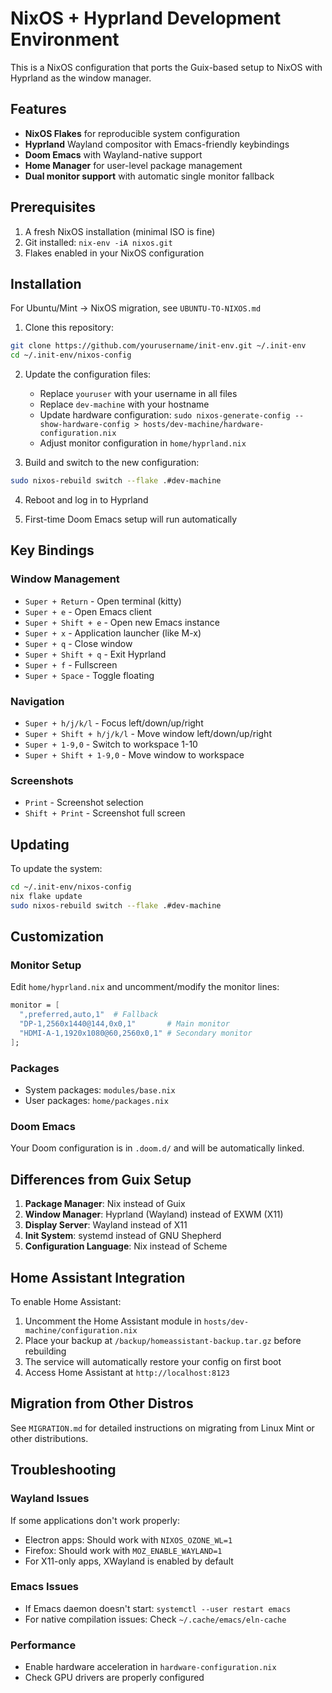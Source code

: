 # NixOS + Hyprland Development Environment

This is a NixOS configuration that ports the Guix-based setup to NixOS with Hyprland as the window manager.

## Features

- **NixOS Flakes** for reproducible system configuration
- **Hyprland** Wayland compositor with Emacs-friendly keybindings
- **Doom Emacs** with Wayland-native support
- **Home Manager** for user-level package management
- **Dual monitor support** with automatic single monitor fallback

## Prerequisites

1. A fresh NixOS installation (minimal ISO is fine)
2. Git installed: `nix-env -iA nixos.git`
3. Flakes enabled in your NixOS configuration

## Installation

For Ubuntu/Mint → NixOS migration, see `UBUNTU-TO-NIXOS.md`

1. Clone this repository:
```bash
git clone https://github.com/yourusername/init-env.git ~/.init-env
cd ~/.init-env/nixos-config
```

2. Update the configuration files:
   - Replace `youruser` with your username in all files
   - Replace `dev-machine` with your hostname
   - Update hardware configuration: `sudo nixos-generate-config --show-hardware-config > hosts/dev-machine/hardware-configuration.nix`
   - Adjust monitor configuration in `home/hyprland.nix`

3. Build and switch to the new configuration:
```bash
sudo nixos-rebuild switch --flake .#dev-machine
```

4. Reboot and log in to Hyprland

5. First-time Doom Emacs setup will run automatically

## Key Bindings

### Window Management
- `Super + Return` - Open terminal (kitty)
- `Super + e` - Open Emacs client
- `Super + Shift + e` - Open new Emacs instance
- `Super + x` - Application launcher (like M-x)
- `Super + q` - Close window
- `Super + Shift + q` - Exit Hyprland
- `Super + f` - Fullscreen
- `Super + Space` - Toggle floating

### Navigation
- `Super + h/j/k/l` - Focus left/down/up/right
- `Super + Shift + h/j/k/l` - Move window left/down/up/right
- `Super + 1-9,0` - Switch to workspace 1-10
- `Super + Shift + 1-9,0` - Move window to workspace

### Screenshots
- `Print` - Screenshot selection
- `Shift + Print` - Screenshot full screen

## Updating

To update the system:
```bash
cd ~/.init-env/nixos-config
nix flake update
sudo nixos-rebuild switch --flake .#dev-machine
```

## Customization

### Monitor Setup
Edit `home/hyprland.nix` and uncomment/modify the monitor lines:
```nix
monitor = [
  ",preferred,auto,1"  # Fallback
  "DP-1,2560x1440@144,0x0,1"       # Main monitor
  "HDMI-A-1,1920x1080@60,2560x0,1" # Secondary monitor
];
```

### Packages
- System packages: `modules/base.nix`
- User packages: `home/packages.nix`

### Doom Emacs
Your Doom configuration is in `.doom.d/` and will be automatically linked.

## Differences from Guix Setup

1. **Package Manager**: Nix instead of Guix
2. **Window Manager**: Hyprland (Wayland) instead of EXWM (X11)
3. **Display Server**: Wayland instead of X11
4. **Init System**: systemd instead of GNU Shepherd
5. **Configuration Language**: Nix instead of Scheme

## Home Assistant Integration

To enable Home Assistant:
1. Uncomment the Home Assistant module in `hosts/dev-machine/configuration.nix`
2. Place your backup at `/backup/homeassistant-backup.tar.gz` before rebuilding
3. The service will automatically restore your config on first boot
4. Access Home Assistant at `http://localhost:8123`

## Migration from Other Distros

See `MIGRATION.md` for detailed instructions on migrating from Linux Mint or other distributions.

## Troubleshooting

### Wayland Issues
If some applications don't work properly:
- Electron apps: Should work with `NIXOS_OZONE_WL=1`
- Firefox: Should work with `MOZ_ENABLE_WAYLAND=1`
- For X11-only apps, XWayland is enabled by default

### Emacs Issues
- If Emacs daemon doesn't start: `systemctl --user restart emacs`
- For native compilation issues: Check `~/.cache/emacs/eln-cache`

### Performance
- Enable hardware acceleration in `hardware-configuration.nix`
- Check GPU drivers are properly configured